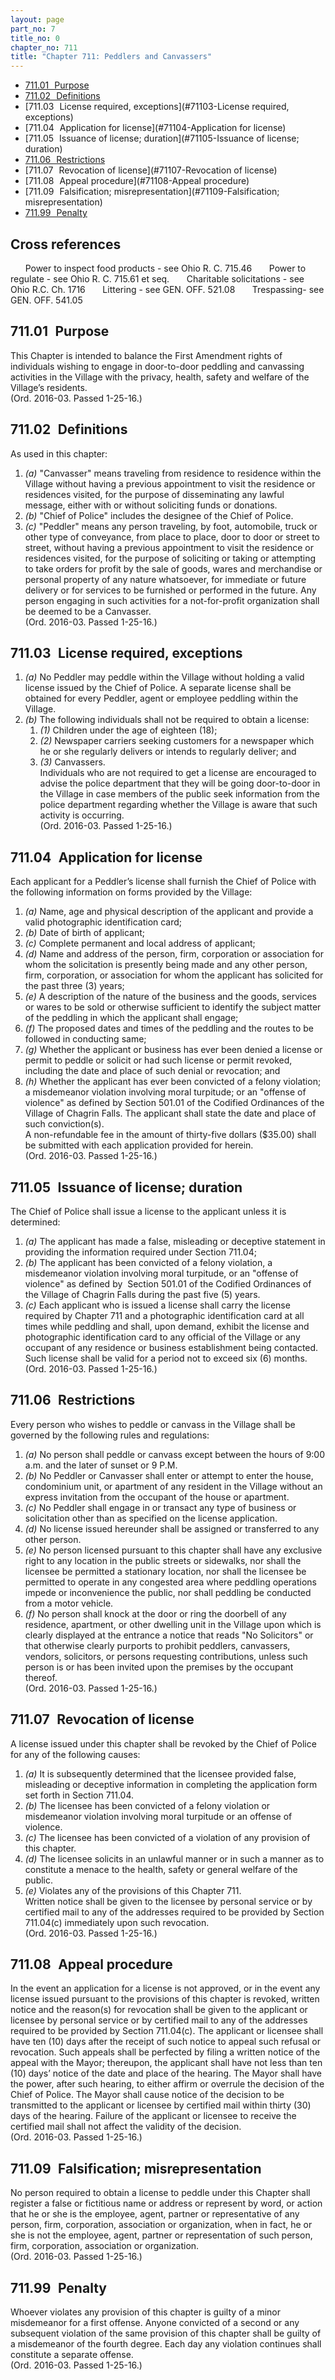 ```yaml
---
layout: page
part_no: 7
title_no: 0
chapter_no: 711
title: "Chapter 711: Peddlers and Canvassers"
---
```


* [711.01   Purpose](#71101-Purpose)
* [711.02   Definitions](#71102-Definitions)
* [711.03   License required, exceptions](#71103-License required, exceptions)
* [711.04   Application for license](#71104-Application for license)
* [711.05   Issuance of license; duration](#71105-Issuance of license; duration)
* [711.06   Restrictions](#71106-Restrictions)
* [711.07   Revocation of license](#71107-Revocation of license)
* [711.08   Appeal procedure](#71108-Appeal procedure)
* [711.09   Falsification; misrepresentation](#71109-Falsification; misrepresentation)
* [711.99   Penalty](#71199-Penalty)

## Cross references

      Power to inspect food products - see Ohio R. C. 715.46
      Power to regulate - see Ohio R. C. 715.61 et seq.
      Charitable solicitations - see Ohio R.C. Ch. 1716
      Littering - see GEN. OFF.
521.08
      Trespassing- see GEN. OFF.
541.05

## 711.01   Purpose

This Chapter is intended to balance the First Amendment rights of
individuals wishing to engage in door-to-door peddling and canvassing
activities in the Village with the privacy, health, safety and welfare of the
Village’s residents.   
(Ord. 2016-03. Passed 1-25-16.)

## 711.02   Definitions

As used in this chapter:

1. _(a)_ "Canvasser" means traveling from residence to residence within the
Village without having a previous appointment to visit the residence or
residences visited, for the purpose of disseminating any lawful message, either
with or without soliciting funds or donations.
2. _(b)_ "Chief of Police" includes the designee of the Chief of Police.
3. _(c)_ "Peddler" means any person traveling, by foot, automobile, truck or
other type of conveyance, from place to place, door to door or street to
street, without having a previous appointment to visit the residence or
residences visited, for the purpose of soliciting or taking or attempting to
take orders for profit by the sale of goods, wares and merchandise or personal
property of any nature whatsoever, for immediate or future delivery or for
services to be furnished or performed in the future. Any person engaging in
such activities for a not-for-profit organization shall be deemed to be a
Canvasser.  
(Ord. 2016-03. Passed 1-25-16.)

## 711.03   License required, exceptions

1. _(a)_ No Peddler may peddle within the Village without holding a valid
license issued by the Chief of Police. A separate license shall be obtained for
every Peddler, agent or employee peddling within the Village.
2. _(b)_ The following individuals shall not be required to obtain a license:
    1. _(1)_ Children under the age of eighteen (18);
    2. _(2)_ Newspaper carriers seeking customers for a newspaper which he or
she regularly delivers or intends to regularly deliver; and
    3. _(3)_ Canvassers.  
Individuals who are not required to get a license are encouraged to advise
the police department that they will be going door-to-door in the Village in
case members of the public seek information from the police department
regarding whether the Village is aware that such activity is occurring.   
(Ord. 2016-03. Passed 1-25-16.)

## 711.04   Application for license

Each applicant for a Peddler’s license shall furnish the Chief of Police
with the following information on forms provided by the Village:

1. _(a)_ Name, age and physical description of the applicant and provide a
valid photographic identification card;
2. _(b)_ Date of birth of applicant;
3. _(c)_ Complete permanent and local address of applicant;
4. _(d)_ Name and address of the person, firm, corporation or association for
whom the solicitation is presently being made and any other person, firm,
corporation, or association for whom the applicant has solicited for the past
three (3) years;
5. _(e)_ A description of the nature of the business and the goods, services
or wares to be sold or otherwise sufficient to identify the subject matter of
the peddling in which the applicant shall engage;
6. _(f)_ The proposed dates and times of the peddling and the routes to be
followed in conducting same;
7. _(g)_ Whether the applicant or business has ever been denied a license or
permit to peddle or solicit or had such license or permit revoked, including
the date and place of such denial or revocation; and
8. _(h)_ Whether the applicant has ever been convicted of a felony violation;
a misdemeanor violation involving moral turpitude; or an "offense of violence"
as defined by Section 501.01 of the Codified Ordinances of the Village of Chagrin Falls. The
applicant shall state the date and place of such conviction(s).  
A non-refundable fee in the amount of thirty-five dollars ($35.00) shall be
submitted with each application provided for herein.  
(Ord. 2016-03. Passed 1-25-16.)

## 711.05   Issuance of license; duration

The Chief of Police shall issue a license to the applicant unless it is
determined:

1. _(a)_ The applicant has made a false, misleading or deceptive statement in
providing the information required under Section 711.04;
2. _(b)_ The applicant has been convicted of a felony violation, a misdemeanor
violation involving moral turpitude, or an "offense of violence" as defined by 
Section 501.01 of the Codified Ordinances of the Village of Chagrin Falls during the
past five (5) years.
3. _(c)_ Each applicant who is issued a license shall carry the license
required by Chapter 711 and a photographic identification card at all times while peddling and
shall, upon demand, exhibit the license and photographic identification card to
any official of the Village or any occupant of any residence or business
establishment being contacted.  
Such license shall be valid for a period not to exceed six (6) months.  
(Ord. 2016-03. Passed 1-25-16.)

## 711.06   Restrictions

Every person who wishes to peddle or canvass in the Village shall be
governed by the following rules and regulations:

1. _(a)_ No person shall peddle or canvass except between the hours of 9:00
a.m. and the later of sunset or 9 P.M.
2. _(b)_ No Peddler or Canvasser shall enter or attempt to enter the house,
condominium unit, or apartment of any resident in the Village without an
express invitation from the occupant of the house or apartment.
3. _(c)_ No Peddler shall engage in or transact any type of business or
solicitation other than as specified on the license application.
4. _(d)_ No license issued hereunder shall be assigned or transferred to any
other person.
5. _(e)_ No person licensed pursuant to this chapter shall have any exclusive
right to any location in the public streets or sidewalks, nor shall the
licensee be permitted a stationary location, nor shall the licensee be
permitted to operate in any congested area where peddling operations impede or
inconvenience the public, nor shall peddling be conducted from a motor vehicle.
6. _(f)_ No person shall knock at the door or ring the doorbell of any
residence, apartment, or other dwelling unit in the Village upon which is
clearly displayed at the entrance a notice that reads "No Solicitors" or that
otherwise clearly purports to prohibit peddlers, canvassers, vendors,
solicitors, or persons requesting contributions, unless such person is or has
been invited upon the premises by the occupant thereof.   
(Ord. 2016-03. Passed 1-25-16.)

## 711.07   Revocation of license

A license issued under this chapter shall be revoked by the Chief of Police
for any of the following causes:

1. _(a)_ It is subsequently determined that the licensee provided false,
misleading or deceptive information in completing the application form set
forth in Section 711.04.
2. _(b)_ The licensee has been convicted of a felony violation or misdemeanor
violation involving moral turpitude or an offense of violence.
3. _(c)_ The licensee has been convicted of a violation of any provision of
this chapter.
4. _(d)_ The licensee solicits in an unlawful manner or in such a manner as to
constitute a menace to the health, safety or general welfare of the public.
5. _(e)_ Violates any of the provisions of this Chapter 711.  
Written notice shall be given to the licensee by personal service or by
certified mail to any of the addresses required to be provided by Section 711.04(c) immediately upon such revocation.   
(Ord. 2016-03. Passed 1-25-16.)

## 711.08   Appeal procedure

In the event an application for a license is not approved, or in the event
any license issued pursuant to the provisions of this chapter is revoked,
written notice and the reason(s) for revocation shall be given to the applicant
or licensee by personal service or by certified mail to any of the addresses
required to be provided by Section 711.04(c). The applicant or licensee shall have ten (10) days after the receipt
of such notice to appeal such refusal or revocation. Such appeals shall be
perfected by filing a written notice of the appeal with the Mayor; thereupon,
the applicant shall have not less than ten (10) days’ notice of the date and
place of the hearing. The Mayor shall have the power, after such hearing, to
either affirm or overrule the decision of the Chief of Police. The Mayor shall
cause notice of the decision to be transmitted to the applicant or licensee by
certified mail within thirty (30) days of the hearing. Failure of the applicant
or licensee to receive the certified mail shall not affect the validity of the
decision.  
(Ord. 2016-03. Passed 1-25-16.)

## 711.09   Falsification; misrepresentation

No person required to obtain a license to peddle under this Chapter shall
register a false or fictitious name or address or represent by word, or action
that he or she is the employee, agent, partner or representative of any person,
firm, corporation, association or organization, when in fact, he or she is not
the employee, agent, partner or representation of such person, firm,
corporation, association or organization.  
(Ord. 2016-03. Passed 1-25-16.)

## 711.99   Penalty

Whoever violates any provision of this chapter is guilty of a minor
misdemeanor for a first offense. Anyone convicted of a second or any subsequent
violation of the same provision of this chapter shall be guilty of a
misdemeanor of the fourth degree. Each day any violation continues shall
constitute a separate offense.  
(Ord. 2016-03. Passed 1-25-16.)
